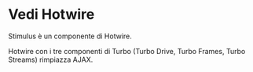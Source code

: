 # Vedi Hotwire

Stimulus è un componente di Hotwire.

Hotwire con i tre componenti di Turbo (Turbo Drive, Turbo Frames, Turbo Streams) rimpiazza AJAX.

